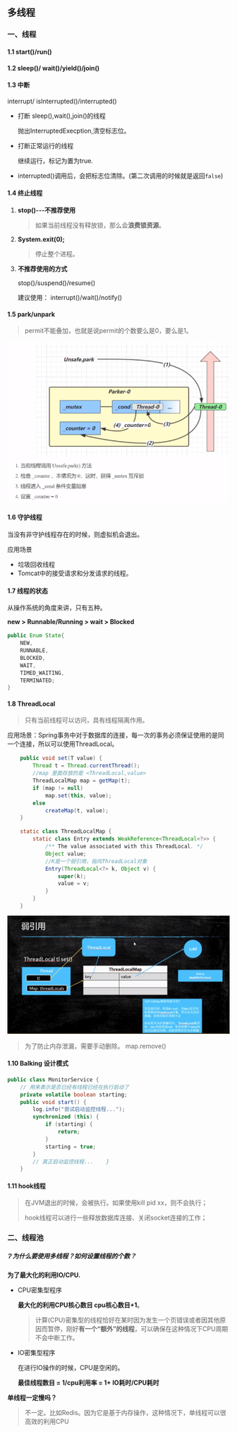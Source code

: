 ##  多线程

### 一、线程

#### 1.1 start()/run()

#### 1.2 sleep()/ wait()/yield()/join()

#### 1.3 中断

 interrupt/ isInterrupted()/interrupted()

+ 打断 sleep(),wait(),join()的线程

  抛出InterruptedExecption,清空标志位。

+ 打断正常运行的线程

  继续运行，标记为置为true.

+ interrupted()调用后，会把标志位清除。(第二次调用的时候就是返回`false`)

#### 1.4 终止线程

1. **stop()---不推荐使用**

   > 如果当前线程没有释放锁，那么会**浪费锁资源**。

2. **System.exit(0);**

   > 停止整个进程。

3. **不推荐使用的方式**

   stop()/suspend()/resume()

   建议使用： interrupt()/wait()/notify()

#### 1.5 park/unpark

> permit不能叠加，也就是说permit的个数要么是0，要么是1。

![image-20200721155352706](https://raw.githubusercontent.com/Leeco1997/images/master/img/image-20200721155352706.png)

#### 1.6 守护线程

当没有非守护线程存在的时候，则虚拟机会退出。

应用场景

+ 垃圾回收线程
+ Tomcat中的接受请求和分发请求的线程。

#### 1.7 线程的状态

从操作系统的角度来讲，只有五种。

**new  > Runnable/Running > wait > Blocked**

```java
public Enum State{
    NEW,
    RUNNABLE,
    BLOCKED,
    WAIT,
    TIMED_WAITING,
    TERMINATED;
}
```

#### 1.8 ThreadLocal

> 只有当前线程可以访问，具有线程隔离作用。

应用场景：Spring事务中对于数据库的连接，每一次的事务必须保证使用的是同一个连接，所以可以使用ThreadLocal。

```java
    public void set(T value) {
        Thread t = Thread.currentThread();
        //map 里面存放的是 <ThreadLocal,value>
        ThreadLocalMap map = getMap(t);
        if (map != null)
            map.set(this, value);
        else
            createMap(t, value);
    }
```

```java
    static class ThreadLocalMap {
        static class Entry extends WeakReference<ThreadLocal<?>> {
            /** The value associated with this ThreadLocal. */
            Object value;
			//K是一个弱引用，指向ThreadLocal对象
            Entry(ThreadLocal<?> k, Object v) {
                super(k);
                value = v;
            }
        }
    }
```

![image-20200720213144174](https://raw.githubusercontent.com/Leeco1997/images/master/img/weakReference.jpg)

> 为了防止内存泄漏，需要手动删除。 map.remove()



#### 1.10  Balking 设计模式

```java
public class MonitorService {
    // 用来表示是否已经有线程已经在执行启动了    
    private volatile boolean starting;
    public void start() {      
        log.info("尝试启动监控线程...");        
        synchronized (this) {           
            if (starting) {               
                return;            
            }            
            starting = true;        
        }                
        // 真正启动监控线程...    } 
    }

```

#### 1.11  hook线程

> 在JVM退出的时候，会被执行。如果使用kill pid xx，则不会执行；
>
> hook线程可以进行一些释放数据库连接、关闭socket连接的工作；

### 二、线程池

##### :grey_question: 为什么要使用多线程？如何设置线程的个数？

**为了最大化的利用IO/CPU.**

+ CPU密集型程序

  **最大化的利用CPU核心数目  cpu核心数目+1**。

  > 计算(CPU)密集型的线程恰好在某时因为发生一个页错误或者因其他原因而暂停，刚好**有一个“额外”的线程**，可以确保在这种情况下CPU周期不会中断工作。

+ IO密集型程序

  在进行IO操作的时候，CPU是空闲的。

  **最佳线程数目 = 1/cpu利用率  = 1+ IO耗时/CPU耗时**

**单线程一定慢吗？**

> 不一定。比如Redis。因为它是基于内存操作，这种情况下，单线程可以很高效的利用CPU